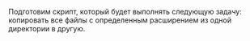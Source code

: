 Подготовим скрипт, который будет выполнять следующую задачу: копировать все файлы с определенным расширением из одной директории в другую.

